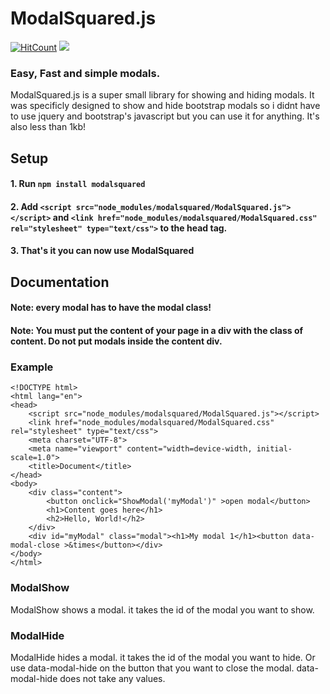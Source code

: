 # ModalSquared.js
[![HitCount](http://hits.dwyl.com/maxall4/ModalSquaredjs.svg)](http://hits.dwyl.com/maxall4/ModalSquaredjs)
![](portfolio.gif)
### Easy, Fast and simple modals.
ModalSquared.js is a super small library for showing and hiding modals. It was specificly designed to show and hide bootstrap modals so i didnt have to use jquery and bootstrap's javascript but you can use it for anything. It's also less than 1kb!
## Setup
#### 1. Run ```npm install modalsquared```
#### 2. Add ```<script src="node_modules/modalsquared/ModalSquared.js"></script>``` and ```<link href="node_modules/modalsquared/ModalSquared.css" rel="stylesheet" type="text/css">``` to the head tag.
#### 3. That's it you can now use ModalSquared
## Documentation
#### Note: every modal has to have the modal class!
#### Note: You must put the content of your page in a div with the class of content. Do not put modals inside the content div.
### Example
```
<!DOCTYPE html>
<html lang="en">
<head>
    <script src="node_modules/modalsquared/ModalSquared.js"></script>
    <link href="node_modules/modalsquared/ModalSquared.css" rel="stylesheet" type="text/css">
    <meta charset="UTF-8">
    <meta name="viewport" content="width=device-width, initial-scale=1.0">
    <title>Document</title>
</head>
<body>
    <div class="content">
        <button onclick="ShowModal('myModal')" >open modal</button>
        <h1>Content goes here</h1>
        <h2>Hello, World!</h2>
    </div>
    <div id="myModal" class="modal"><h1>My modal 1</h1><button data-modal-close >&times</button></div>
</body>
</html>
```

### ModalShow
ModalShow shows a modal. it takes the id of the modal you want to show.
### ModalHide
ModalHide hides a modal. it takes the id of the modal you want to hide. Or use data-modal-hide on the button that you want to close the modal. data-modal-hide does not take any values.
